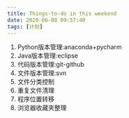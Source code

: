 ```yaml
---
title: Things-to-do in this weekend
date: 2020-06-08 09:57:40
tags: [计划]
---
```


1. Python版本管理:anaconda+pycharm
2. Java版本管理:eclipse
3. 代码版本管理:git-github
4. 文件版本管理:svn
5. 文件分类控制
6. 重复文件清理
7. 程序位置转移
8. 浏览器收藏夹整理